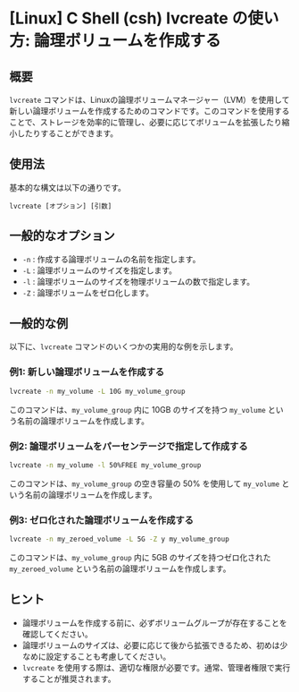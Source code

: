 # [Linux] C Shell (csh) lvcreate の使い方: 論理ボリュームを作成する

## 概要
`lvcreate` コマンドは、Linuxの論理ボリュームマネージャー（LVM）を使用して新しい論理ボリュームを作成するためのコマンドです。このコマンドを使用することで、ストレージを効率的に管理し、必要に応じてボリュームを拡張したり縮小したりすることができます。

## 使用法
基本的な構文は以下の通りです。

```
lvcreate [オプション] [引数]
```

## 一般的なオプション
- `-n` : 作成する論理ボリュームの名前を指定します。
- `-L` : 論理ボリュームのサイズを指定します。
- `-l` : 論理ボリュームのサイズを物理ボリュームの数で指定します。
- `-Z` : 論理ボリュームをゼロ化します。

## 一般的な例
以下に、`lvcreate` コマンドのいくつかの実用的な例を示します。

### 例1: 新しい論理ボリュームを作成する
```bash
lvcreate -n my_volume -L 10G my_volume_group
```
このコマンドは、`my_volume_group` 内に 10GB のサイズを持つ `my_volume` という名前の論理ボリュームを作成します。

### 例2: 論理ボリュームをパーセンテージで指定して作成する
```bash
lvcreate -n my_volume -l 50%FREE my_volume_group
```
このコマンドは、`my_volume_group` の空き容量の 50% を使用して `my_volume` という名前の論理ボリュームを作成します。

### 例3: ゼロ化された論理ボリュームを作成する
```bash
lvcreate -n my_zeroed_volume -L 5G -Z y my_volume_group
```
このコマンドは、`my_volume_group` 内に 5GB のサイズを持つゼロ化された `my_zeroed_volume` という名前の論理ボリュームを作成します。

## ヒント
- 論理ボリュームを作成する前に、必ずボリュームグループが存在することを確認してください。
- 論理ボリュームのサイズは、必要に応じて後から拡張できるため、初めは少なめに設定することも考慮してください。
- `lvcreate` を使用する際は、適切な権限が必要です。通常、管理者権限で実行することが推奨されます。